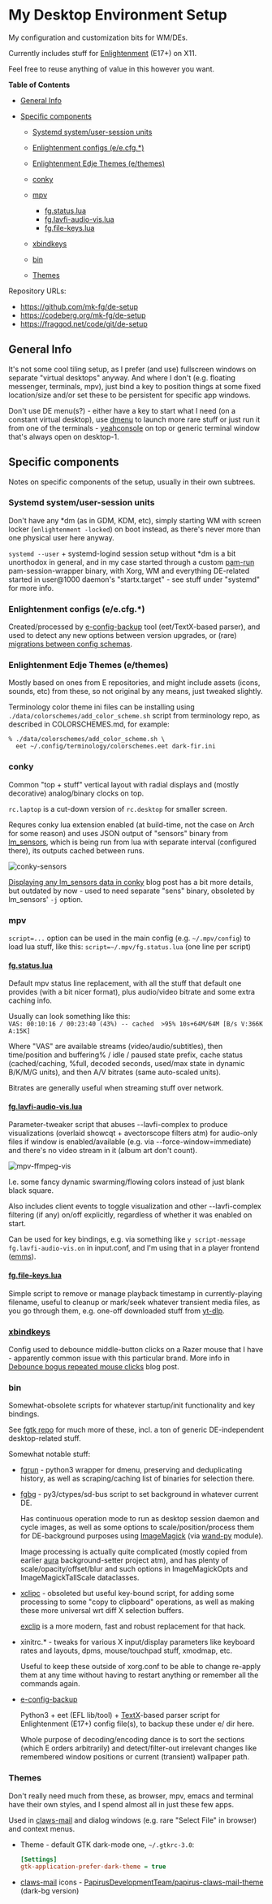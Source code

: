 # My Desktop Environment Setup

My configuration and customization bits for WM/DEs.

Currently includes stuff for [Enlightenment] (E17+) on X11.

Feel free to reuse anything of value in this however you want.

[Enlightenment]: https://enlightenment.org

**Table of Contents**

- [General Info](#hdr-general_info)

- [Specific components](#hdr-specific_components)

    - [Systemd system/user-session units](#hdr-systemd_system_user-session_units)
    - [Enlightenment configs (e/e.cfg.*)](#hdr-enlightenment_configs__e_e.cfg.__)
    - [Enlightenment Edje Themes (e/themes)](#hdr-enlightenment_edje_themes__e_themes_)
    - [conky](#hdr-conky)
    - [mpv](#hdr-mpv)

        - [fg.status.lua](#hdr-fg.status.lua)
        - [fg.lavfi-audio-vis.lua](#hdr-fg.lavfi-audio-vis.lua)
        - [fg.file-keys.lua](#hdr-fg.file-keys.lua)

    - [xbindkeys](#hdr-xbindkeys)
    - [bin](#hdr-bin)
    - [Themes](#hdr-themes)

Repository URLs:

- https://github.com/mk-fg/de-setup
- https://codeberg.org/mk-fg/de-setup
- https://fraggod.net/code/git/de-setup



<a name=hdr-general_info></a><a name=user-content-hdr-general_info></a>
## General Info

It's not some cool tiling setup, as I prefer (and use) fullscreen windows on
separate "virtual desktops" anyway. And where I don't (e.g. floating messenger,
terminals, mpv), just bind a key to position things at some fixed location/size
and/or set these to be persistent for specific app windows.

Don't use DE menu(s?) - either have a key to start what I need (on a constant
virtual desktop), use [dmenu] to launch more rare stuff or just run it from one
of the terminals - [yeahconsole] on top or generic terminal window that's always
open on desktop-1.

[dmenu]: https://tools.suckless.org/dmenu/
[yeahconsole]: http://phrat.de/yeahtools.html


<a name=hdr-specific_components></a><a name=user-content-hdr-specific_components></a>
## Specific components

Notes on specific components of the setup, usually in their own subtrees.



<a name=hdr-systemd_system_user-session_units></a><a name=user-content-hdr-systemd_system_user-session_units></a>
### Systemd system/user-session units

Don't have any \*dm (as in GDM, KDM, etc), simply starting WM with screen locker
(`enlightenment -locked`) on boot instead, as there's never more than one
physical user here anyway.

`systemd --user` + systemd-logind session setup without \*dm is a bit
unorthodox in general, and in my case started through a custom [pam-run]
pam-session-wrapper binary, with Xorg, WM and everything DE-related started in
user\@1000 daemon's "startx.target" - see stuff under "systemd" for more info.

[pam-run]: https://github.com/mk-fg/fgtk/#hdr-pam-run



<a name=hdr-enlightenment_configs__e_e.cfg.__></a><a name=user-content-hdr-enlightenment_configs__e_e.cfg.__></a>
### Enlightenment configs (e/e.cfg.*)

Created/processed by [e-config-backup] tool (eet/TextX-based parser),
and used to detect any new options between version upgrades, or (rare)
[migrations between config schemas].

[e-config-backup]: bin/e-config-backup
[migrations between config schemas]:
  https://blog.fraggod.net/2013/01/16/migrating-configuration-settings-to-e17-enlightenment-0170-from-older-e-versions.html



<a name=hdr-enlightenment_edje_themes__e_themes_></a><a name=user-content-hdr-enlightenment_edje_themes__e_themes_></a>
### Enlightenment Edje Themes (e/themes)

Mostly based on ones from E repositories, and might include assets
(icons, sounds, etc) from these, so not original by any means, just tweaked slightly.

Terminology color theme ini files can be installing using `./data/colorschemes/add_color_scheme.sh`
script from terminology repo, as described in COLORSCHEMES.md, for example:

    % ./data/colorschemes/add_color_scheme.sh \
      eet ~/.config/terminology/colorschemes.eet dark-fir.ini



<a name=hdr-conky></a><a name=user-content-hdr-conky></a>
### conky

Common "top + stuff" vertical layout with radial displays
and (mostly decorative) analog/binary clocks on top.

`rc.laptop` is a cut-down version of `rc.desktop` for smaller screen.

Requres conky lua extension enabled (at build-time, not the case on Arch
for some reason) and uses JSON output of "sensors" binary from [lm_sensors],
which is being run from lua with separate interval (configured there),
its outputs cached between runs.

![conky-sensors](https://blog.fraggod.net/images/conky_sensors.jpg)

[Displaying any lm_sensors data in conky] blog post has a bit more details,
but outdated by now - used to need separate "sens" binary, obsoleted by
lm\_sensors' `-j` option.

[lm_sensors]: https://archive.kernel.org/oldwiki/hwmon.wiki.kernel.org/lm_sensors.html
[Displaying any lm_sensors data in conky]:
  https://blog.fraggod.net/2014/05/19/displaying-any-lm_sensors-data-temperature-fan-speeds-voltage-etc-in-conky.html



<a name=hdr-mpv></a><a name=user-content-hdr-mpv></a>
### mpv

`script=...` option can be used in the main config (e.g. `~/.mpv/config`) to
load lua stuff, like this: `script=~/.mpv/fg.status.lua` (one line per script)


<a name=hdr-fg.status.lua></a><a name=user-content-hdr-fg.status.lua></a>
#### [fg.status.lua]
[fg.status.lua]: mpv/fg.status.lua

Default mpv status line replacement, with all the stuff that default one
provides (with a bit nicer format), plus audio/video bitrate and some extra
caching info.

Usually can look something like this:\
`VAS: 00:10:16 / 00:23:40 (43%) -- cached  >95% 10s+64M/64M [B/s V:366K A:15K]`

Where "VAS" are available streams (video/audio/subtitles), then time/position and
buffering% / idle / paused state prefix, cache status (cached/caching, %full,
decoded seconds, used/max state in dynamic B/K/M/G units), and then A/V bitrates
(same auto-scaled units).

Bitrates are generally useful when streaming stuff over network.


<a name=hdr-fg.lavfi-audio-vis.lua></a><a name=user-content-hdr-fg.lavfi-audio-vis.lua></a>
#### [fg.lavfi-audio-vis.lua]
[fg.lavfi-audio-vis.lua]: mpv/fg.lavfi-audio-vis.lua

Parameter-tweaker script that abuses --lavfi-complex to produce visualizations
(overlaid showcqt + avectorscope filters atm) for audio-only files if window is
enabled/available (e.g. via --force-window=immediate) and there's no video
stream in it (album art don't count).

![mpv-ffmpeg-vis](https://blog.fraggod.net/images/mpv-ffmpeg-vis.jpg)

I.e. some fancy dynamic swarming/flowing colors instead of just blank black square.

Also includes client events to toggle visualization and other --lavfi-complex
filtering (if any) on/off explicitly, regardless of whether it was enabled on
start.

Can be used for key bindings, e.g. via something like `y script-message
fg.lavfi-audio-vis.on` in input.conf, and I'm using that in a player frontend
([emms](https://github.com/mk-fg/emacs-setup/blob/master/core/fg_emms.el)).


<a name=hdr-fg.file-keys.lua></a><a name=user-content-hdr-fg.file-keys.lua></a>
#### [fg.file-keys.lua]
[fg.file-keys.lua]: mpv/fg.file-keys.lua

Simple script to remove or manage playback timestamp in currently-playing
filename, useful to cleanup or mark/seek whatever transient media files,
as you go through them, e.g. one-off downloaded stuff from [yt-dlp].

[yt-dlp]: https://github.com/yt-dlp/yt-dlp


<a name=hdr-xbindkeys></a><a name=user-content-hdr-xbindkeys></a>
### [xbindkeys]
[xbindkeys]: xbindkeys.scm

Config used to debounce middle-button clicks on a Razer mouse that I have -
apparently common issue with this particular brand.
More info in [Debounce bogus repeated mouse clicks] blog post.

[Debounce bogus repeated mouse clicks]:
  https://blog.fraggod.net/2016/05/15/debounce-bogus-repeated-mouse-clicks-in-xorg-with-xbindkeys.html



<a name=hdr-bin></a><a name=user-content-hdr-bin></a>
### bin

Somewhat-obsolete scripts for whatever startup/init functionality and key bindings.

See [fgtk repo](https://github.com/mk-fg/fgtk) for much more of these,
incl. a ton of generic DE-independent desktop-related stuff.

Somewhat notable stuff:

- [fgrun](bin/fgrun) -
  python3 wrapper for dmenu, preserving and deduplicating history,
  as well as scraping/caching list of binaries for selection there.

- [fgbg](bin/fgbg) -
  py3/ctypes/sd-bus script to set background in whatever current DE.

  Has continuous operation mode to run as desktop session daemon and cycle
  images, as well as some options to scale/position/process them for
  DE-background purposes using [ImageMagick] (via [wand-py] module).

  Image processing is actually quite complicated (mostly copied from earlier
  [aura] background-setter project atm), and has plenty of scale/opacity/offset/blur
  and such options in ImageMagickOpts and ImageMagickTallScale dataclasses.

- [xclipc](bin/xclipc) - obsoleted but useful key-bound script, for adding
  some processing to some "copy to clipboard" operations, as well as making
  these more universal wrt diff X selection buffers.

  [exclip] is a more modern, fast and robust replacement for that hack.

- xinitrc.\* - tweaks for various X input/display parameters like keyboard rates
  and layouts, dpms, mouse/touchpad stuff, xmodmap, etc.

  Useful to keep these outside of xorg.conf to be able to change re-apply them
  at any time without having to restart anything or remember all the commands again.

- [e-config-backup]

  Python3 + eet (EFL lib/tool) + [TextX]-based parser script for Enlightenment
  (E17+) config file(s), to backup these under e/ dir here.

  Whole purpose of decoding/encoding dance is to sort the sections
  (which E orders arbitrarily) and detect/filter-out irrelevant changes
  like remembered window positions or current (transient) wallpaper path.

[ImageMagick]: https://www.imagemagick.org/
[wand-py]: https://docs.wand-py.org/
[aura]: https://github.com/mk-fg/aura
[exclip]: https://blog.fraggod.net/2018/04/10/linux-x-desktop-clipboard-keys-via-exclip-tool.html
[TextX]: https://textx.github.io/textX/



<a name=hdr-themes></a><a name=user-content-hdr-themes></a>
### Themes

Don't really need much from these, as browser, mpv, emacs and terminal have
their own styles, and I spend almost all in just these few apps.

Used in [claws-mail] and dialog windows (e.g. rare "Select File" in browser)
and context menus.

- Theme - default GTK dark-mode one, ``~/.gtkrc-3.0``:

    ``` ini
    [Settings]
    gtk-application-prefer-dark-theme = true
    ```

- [claws-mail] icons - [PapirusDevelopmentTeam/papirus-claws-mail-theme] (dark-bg version)

[claws-mail]: https://www.claws-mail.org/
[PapirusDevelopmentTeam/papirus-claws-mail-theme]:
  https://github.com/PapirusDevelopmentTeam/papirus-claws-mail-theme
